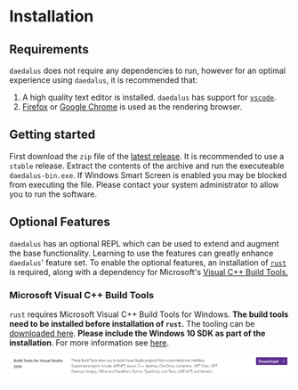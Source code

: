 # Installation

## Requirements
`daedalus` does not require any dependencies to run, however for an optimal experience
using `daedalus`, it is recommended that:
1. A high quality text editor is installed. `daedalus` has support for [`vscode`].
2. [Firefox] or [Google Chrome] is used as the rendering browser.

## Getting started
First download the `zip` file of the [latest
release](https://github.com/kdr-aus/daedalus/releases). It is recommended to use a
`stable` release. Extract the contents of the archive and run the executeable
`daedalus-bin.exe`. If Windows Smart Screen is enabled you may be blocked from executing
the file. Please contact your system administrator to allow you to run the software.

## Optional Features
`daedalus` has an optional REPL which can be used to extend and augment the base
functionality.
Learning to use the features can greatly enhance `daedalus`' feature set. To enable the
optional features, an installation of [`rust`] is required, along with a dependency for Microsoft's
[Visual C++ Build Tools.](https://visualstudio.microsoft.com/downloads/#build-tools-for-visual-studio-2019)

### Microsoft Visual C++ Build Tools
`rust` requires Microsoft Visual C++ Build Tools for Windows. **The build tools need to be installed before installation of `rust`.** The tooling can be [downloaded
here](https://visualstudio.microsoft.com/downloads/#build-tools-for-visual-studio-2019).
**Please include the Windows 10 SDK as part of the installation**. For more information see [here](https://www.rust-lang.org/tools/install).

![Build Tools Location](./assets/ms-build-tools-location.png)

[`vscode`]: https://code.visualstudio.com/
[Firefox]: https://www.mozilla.org/en-US/firefox/new/
[Google Chrome]: https://www.google.com/chrome/
[`rust`]: https://www.rust-lang.org/